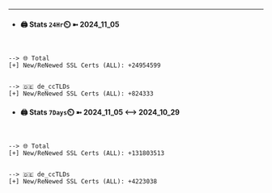 

---
- #### 🖨️ **Stats** `24Hr`⏲️ ➼ 2024_11_05
```console


--> 🌐 Total
[+] New/ReNewed SSL Certs (ALL): +24954599


--> 🇩🇪 de_ccTLDs
[+] New/ReNewed SSL Certs (ALL): +824333

```

- #### 🖨️ **Stats** `7Days`⏲️ ➼ 2024_11_05 <--> 2024_10_29
```console


--> 🌐 Total
[+] New/ReNewed SSL Certs (ALL): +131803513


--> 🇩🇪 de_ccTLDs
[+] New/ReNewed SSL Certs (ALL): +4223038

```


